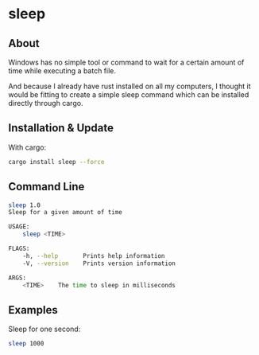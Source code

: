 # sleep

## About

Windows has no simple tool or command to wait for a certain amount of time while executing a batch file.

And because I already have rust installed on all my computers, I thought it would be fitting to create a simple sleep command which can be installed directly through cargo.

## Installation & Update

With cargo:
```bash
cargo install sleep --force
```

## Command Line
```bash
sleep 1.0
Sleep for a given amount of time

USAGE:
    sleep <TIME>

FLAGS:
    -h, --help       Prints help information
    -V, --version    Prints version information

ARGS:
    <TIME>    The time to sleep in milliseconds
```

## Examples

Sleep for one second:
```bash
sleep 1000
```